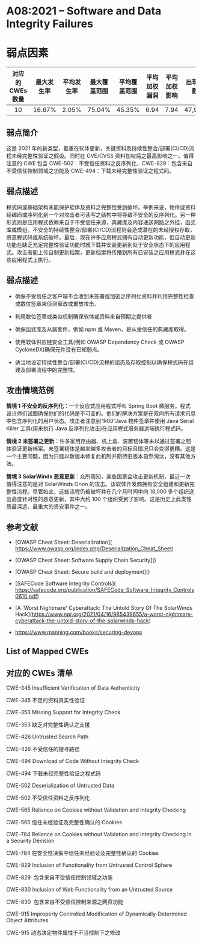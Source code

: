 # A08:2021 – Software and Data Integrity Failures

# 弱点因素

| 对应的 CWEs 数量 | 最大发生率 | 平均发生率 | 最大覆盖范围 | 平均覆盖范围 | 平均加权漏洞 | 平均加权影响 | 出现次数 | 相关 CVEs 总量 |
| :--------------: | :--------: | :--------: | :----------: | :----------: | :----------: | :----------: | :------: | :------------: |
|        10        |   16.67%   |   2.05%    |    75.04%    |    45.35%    |     6.94     |     7.94     |  47,972  |     1,152      |

## 弱点简介

这是 2021 年的新类型，着重在软体更新，关键资料及持续性整合/部署(CI/CD)流程未经完整性验证之假设。同时在 CVE/CVSS 资料加权后之最高影响之一。值得注意的 CWE 包含 CWE-502：不受信任资料之反序列化，CWE-829：包含来自不受信任控制领域之功能及 CWE-494：下载未经完整性验证之程式码。

## 弱点描述

程式码或基础架构未能保护软体及资料之完整性受到破坏。举例来说，物件或资料经编码或序列化到一个对攻击者可读写之结构中将导致不安全的反序列化。另一种形式则是应用程式依赖来自于不受信任来源，典藏库及内容递送网路之外挂，函式库或模组。不安全的持续性整合/部署(CI/CD)流程则会造成潜在的未经授权存取，恶意程式码或系统破坏。最后，现在许多应用程式拥有自动更新功能，但自动更新功能在缺乏充足完整性验证功能时就下载并安装更新到处于安全状态下的应用程式。攻击者能上传自制更新档案，更新档案将传播到所有已安装之应用程式并在这些应用程式上执行。

## 弱点描述

- 确保不受信任之客户端不会收到未签署或加密之序列化资料并利用完整性检查或数位签章来侦测窜改或重放攻击。

- 利用数位签章或类似机制确保软体或资料来自预期之提供者
- 确保函式库及从属套件，例如 npm 或 Maven，是从受信任的典藏库取得。

- 使用软体供应链安全工具(例如 OWASP Dependency Check 或 OWASP CycloneDX)确保元件没有已知弱点。
- 适当地设定持续性整合/部署(CI/CD)流程的组态及存取控制以确保程式码在组建及部署流程中的完整性。

## 攻击情境范例

**情境 1 不安全的反序列化**：一个反应式应用程式呼叫 Spring Boot 微服务。程式设计师们试图确保他们的代码是不可变的。他们的解决方案是在双向所有请求讯息中包含序列化的用户状态。攻击者注意到“R00”Java 物件签章并使用 Java Serial Killer 工具(用来执行 Java 反序列化攻击)在应用程式服务器远端执行程式码。

**情境 2 未签署之更新**：许多家用路由器、机上盒、装置韧体等未以通过签署之韧体验证更新档案。未签署韧体是越来越多攻击者的目标且情况只会变得更糟。这是一个主要问题，因为只能以新版本修复此机制并期待旧版本自然淘汰，没有其他方法。

**情境 3 SolarWinds 恶意更新**：众所周知，某些国家会攻击更新机制，最近一次值得注意的是对 SolarWinds Orion 的攻击。该软体开发商拥有安全组建和更新完整性流程。尽管如此，这些流程仍被破坏并在几个月时间中向 18,000 多个组织送出高度针对性的恶意更新，其中大约 100 个组织受到了影响。这是历史上此类性质最深远、最重大的资安事件之一。

## 参考文献

- \[OWASP Cheat Sheet: Deserialization\](
  <https://www.owasp.org/index.php/Deserialization_Cheat_Sheet>)

- \[OWASP Cheat Sheet: Software Supply Chain Security\]()

- \[OWASP Cheat Sheet: Secure build and deployment\]()

- \[SAFECode Software Integrity Controls\](
  https://safecode.org/publication/SAFECode_Software_Integrity_Controls0610.pdf)

- \[A 'Worst Nightmare' Cyberattack: The Untold Story Of The
  SolarWinds
  Hack\](<https://www.npr.org/2021/04/16/985439655/a-worst-nightmare-cyberattack-the-untold-story-of-the-solarwinds-hack>)

- <https://www.manning.com/books/securing-devops>

## List of Mapped CWEs

## 对应的 CWEs 清单

CWE-345 Insufficient Verification of Data Authenticity

CWE-345 不足的资料真实性验证

CWE-353 Missing Support for Integrity Check

CWE-353 缺乏对完整性确认之支援

CWE-426 Untrusted Search Path

CWE-426 不受信任的搜寻路径

CWE-494 Download of Code Without Integrity Check

CWE-494 下载未经完整性验证之程式码

CWE-502 Deserialization of Untrusted Data

CWE-502 不受信任资料之反序列化

CWE-565 Reliance on Cookies without Validation and Integrity Checking

CWE-565 信任未经验证及完整性确认的 Cookies

CWE-784 Reliance on Cookies without Validation and Integrity Checking in
a Security Decision

CWE-784 在安全性决策中信任未经验证及完整性确认的 Cookies

CWE-829 Inclusion of Functionality from Untrusted Control Sphere

CWE-829  包含来自不受信任控制领域之功能

CWE-830 Inclusion of Web Functionality from an Untrusted Source

CWE-830  包含来自不受信任控制来源之网页功能

CWE-915 Improperly Controlled Modification of Dynamically-Determined
Object Attributes

CWE-915 动态决定物件属性于不当控制下之修改
